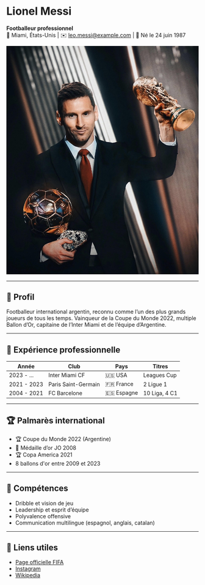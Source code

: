 # Lionel Messi

**Footballeur professionnel**  
📍 Miami, États-Unis | ✉️ leo.messi@example.com | 📅 Né le 24 juin 1987

![Lionel Messi](assets/Messi.jpg)

---

## 🎯 Profil

Footballeur international argentin, reconnu comme l’un des plus grands joueurs de tous les temps. Vainqueur de la Coupe du Monde 2022, multiple Ballon d’Or, capitaine de l’Inter Miami et de l’équipe d’Argentine.

---

## 💼 Expérience professionnelle

| Année         | Club                   | Pays         | Titres |
|---------------|------------------------|--------------|--------|
| 2023 - ...    | Inter Miami CF         | 🇺🇸 USA       | Leagues Cup |
| 2021 - 2023   | Paris Saint-Germain    | 🇫🇷 France    | 2 Ligue 1 |
| 2004 - 2021   | FC Barcelone           | 🇪🇸 Espagne   | 10 Liga, 4 C1 |

---

## 🏆 Palmarès international

- 🏆 Coupe du Monde 2022 (Argentine)
- 🥇 Médaille d’or JO 2008
- 🏆 Copa America 2021
-  8 ballons d'or entre 2009 et 2023
---

## 🧠 Compétences

- Dribble et vision de jeu
- Leadership et esprit d’équipe
- Polyvalence offensive
- Communication multilingue (espagnol, anglais, catalan)

---

## 🔗 Liens utiles

- [Page officielle FIFA](https://www.fifa.com/fifaplus/fr/players/lionel-messi)
- [Instagram](https://www.instagram.com/leomessi/)
- [Wikipedia](https://fr.wikipedia.org/wiki/Lionel_Messi)
